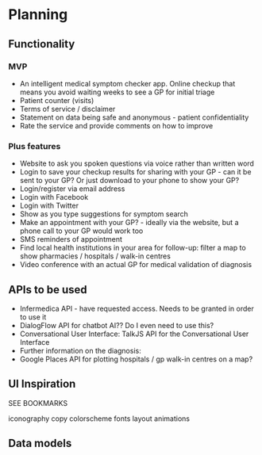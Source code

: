 # Planning


## Functionality

### MVP

* An intelligent medical symptom checker app. Online checkup that means you avoid waiting weeks to see a GP for initial triage
* Patient counter (visits)
* Terms of service / disclaimer
* Statement on data being safe and anonymous - patient confidentiality
* Rate the service and provide comments on how to improve

### Plus features

* Website to ask you spoken questions via voice rather than written word
* Login to save your checkup results for sharing with your GP - can it be sent to your GP? Or just download to your phone to show your GP?
* Login/register via email address
* Login with Facebook
* Login with Twitter
* Show as you type suggestions for symptom search
* Make an appointment with your GP? - ideally via the website, but a phone call to your GP would work too
* SMS reminders of appointment
* Find local health institutions in your area for follow-up: filter a map to show pharmacies / hospitals / walk-in centres
* Video conference with an actual GP for medical validation of diagnosis


## APIs to be used

* Infermedica API - have requested access. Needs to be granted in order to use it
* DialogFlow API for chatbot AI?? Do I even need to use this?
* Conversational User Interface: TalkJS API for the Conversational User Interface
* Further information on the diagnosis: 
* Google Places API for plotting hospitals / gp walk-in centres on a map?

## UI Inspiration

SEE BOOKMARKS

iconography
copy
colorscheme
fonts
layout
animations


## Data models



